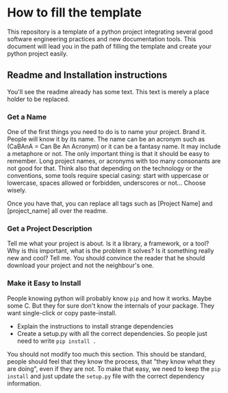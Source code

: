 # How to fill the template

This repository is a template of a python project integrating several good software engineering practices and new documentation tools. This document will lead you in the path of filling the template and create your python project easily.

## Readme and Installation instructions

You'll see the readme already has some text. This text is merely a place holder to be replaced.

### Get a Name

One of the first things you need to do is to name your project. Brand it. People will know it by its name. The name can be an acronym such as (CaBAnA = Can Be An Acronym) or it can be a fantasy name. It may include a metaphore or not. The only important thing is that it should be easy to remember. Long project names, or acronyms with too many consonants are not good for that. 
Think also that depending on the technology or the conventions, some tools require special casing: start with uppercase or lowercase, spaces allowed or forbidden, underscores or not... Choose wisely.

Once you have that, you can replace all tags such as [Project Name] and [project_name] all over the readme.


### Get a Project Description

Tell me what your project is about. Is it a library, a framework, or a tool? Why is this important, what is the problem it solves? Is it something really new and cool? Tell me. You should convince the reader that he should download your project and not the neighbour's one.

### Make it Easy to Install

People knowing python will probably know `pip` and how it works. Maybe some C. But they for sure don't know the internals of your package. They want single-click or copy paste-install.
  - Explain the instructions to install strange dependencies
  - Create a setup.py with all the correct dependencies. So people just need to write `pip install .`
  
You should not modify too much this section. This should be standard, people should feel that they know the process, that "they know what they are doing", even if they are not.
To make that easy, we need to keep the `pip install` and just update the `setup.py` file with the correct dependency information.